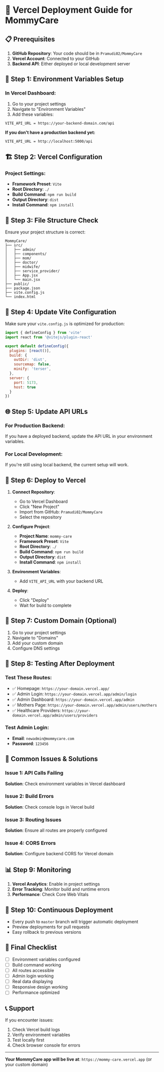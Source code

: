 # 🚀 Vercel Deployment Guide for MommyCare

## 📋 **Prerequisites**

1. **GitHub Repository**: Your code should be in `Pramudi02/MommyCare`
2. **Vercel Account**: Connected to your GitHub
3. **Backend API**: Either deployed or local development server

## 🔧 **Step 1: Environment Variables Setup**

### **In Vercel Dashboard:**

1. Go to your project settings
2. Navigate to "Environment Variables"
3. Add these variables:

```
VITE_API_URL = https://your-backend-domain.com/api
```

**If you don't have a production backend yet:**
```
VITE_API_URL = http://localhost:5000/api
```

## 🏗️ **Step 2: Vercel Configuration**

### **Project Settings:**
- **Framework Preset**: `Vite`
- **Root Directory**: `./`
- **Build Command**: `npm run build`
- **Output Directory**: `dist`
- **Install Command**: `npm install`

## 📁 **Step 3: File Structure Check**

Ensure your project structure is correct:

```
MommyCare/
├── src/
│   ├── admin/
│   ├── components/
│   ├── mom/
│   ├── doctor/
│   ├── midwife/
│   ├── service_provider/
│   ├── App.jsx
│   └── main.jsx
├── public/
├── package.json
├── vite.config.js
└── index.html
```

## 🔄 **Step 4: Update Vite Configuration**

Make sure your `vite.config.js` is optimized for production:

```javascript
import { defineConfig } from 'vite'
import react from '@vitejs/plugin-react'

export default defineConfig({
  plugins: [react()],
  build: {
    outDir: 'dist',
    sourcemap: false,
    minify: 'terser',
  },
  server: {
    port: 5173,
    host: true
  }
})
```

## 🌐 **Step 5: Update API URLs**

### **For Production Backend:**
If you have a deployed backend, update the API URL in your environment variables.

### **For Local Development:**
If you're still using local backend, the current setup will work.

## 🚀 **Step 6: Deploy to Vercel**

1. **Connect Repository**: 
   - Go to Vercel Dashboard
   - Click "New Project"
   - Import from GitHub: `Pramudi02/MommyCare`
   - Select the repository

2. **Configure Project**:
   - **Project Name**: `mommy-care`
   - **Framework Preset**: `Vite`
   - **Root Directory**: `./`
   - **Build Command**: `npm run build`
   - **Output Directory**: `dist`
   - **Install Command**: `npm install`

3. **Environment Variables**:
   - Add `VITE_API_URL` with your backend URL

4. **Deploy**:
   - Click "Deploy"
   - Wait for build to complete

## 🔗 **Step 7: Custom Domain (Optional)**

1. Go to your project settings
2. Navigate to "Domains"
3. Add your custom domain
4. Configure DNS settings

## 🧪 **Step 8: Testing After Deployment**

### **Test These Routes:**
- ✅ Homepage: `https://your-domain.vercel.app/`
- ✅ Admin Login: `https://your-domain.vercel.app/admin/login`
- ✅ Admin Dashboard: `https://your-domain.vercel.app/admin`
- ✅ Mothers Page: `https://your-domain.vercel.app/admin/users/mothers`
- ✅ Healthcare Providers: `https://your-domain.vercel.app/admin/users/providers`

### **Test Admin Login:**
- **Email**: `newadmin@mommycare.com`
- **Password**: `123456`

## 🐛 **Common Issues & Solutions**

### **Issue 1: API Calls Failing**
**Solution**: Check environment variables in Vercel dashboard

### **Issue 2: Build Errors**
**Solution**: Check console logs in Vercel build

### **Issue 3: Routing Issues**
**Solution**: Ensure all routes are properly configured

### **Issue 4: CORS Errors**
**Solution**: Configure backend CORS for Vercel domain

## 📊 **Step 9: Monitoring**

1. **Vercel Analytics**: Enable in project settings
2. **Error Tracking**: Monitor build and runtime errors
3. **Performance**: Check Core Web Vitals

## 🔄 **Step 10: Continuous Deployment**

- Every push to `master` branch will trigger automatic deployment
- Preview deployments for pull requests
- Easy rollback to previous versions

## 🎯 **Final Checklist**

- [ ] Environment variables configured
- [ ] Build command working
- [ ] All routes accessible
- [ ] Admin login working
- [ ] Real data displaying
- [ ] Responsive design working
- [ ] Performance optimized

## 📞 **Support**

If you encounter issues:
1. Check Vercel build logs
2. Verify environment variables
3. Test locally first
4. Check browser console for errors

---

**Your MommyCare app will be live at**: `https://mommy-care.vercel.app` (or your custom domain)
